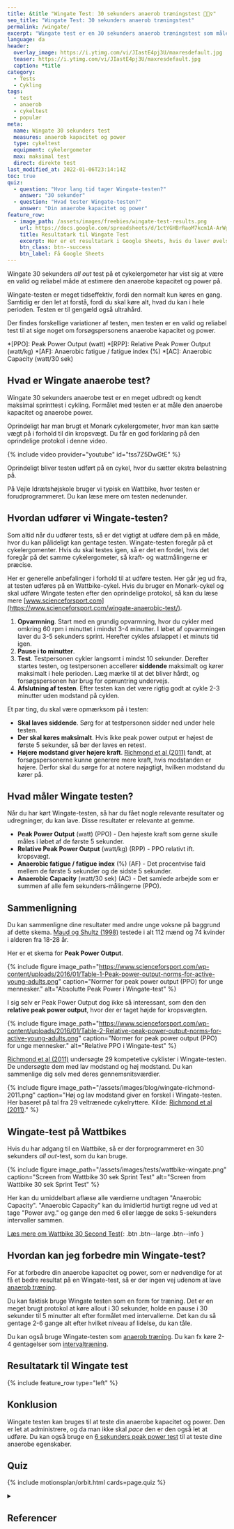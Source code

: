 ```yaml
---
title: &title "Wingate Test: 30 sekunders anaerob træningstest 🚴🚴‍♀️"
seo_title: "Wingate Test: 30 sekunders anaerob træningstest"
permalink: /wingate/
excerpt: "Wingate test er en 30 sekunders anaerob træningstest som måler anaerob power og kapacitet."
language: da
header:
  overlay_image: https://i.ytimg.com/vi/JIastE4pj3U/maxresdefault.jpg
  teaser: https://i.ytimg.com/vi/JIastE4pj3U/maxresdefault.jpg
  caption: *title
category:
  - Tests
  - Cykling
tags:
  - test
  - anaerob
  - cykeltest
  - populær
meta:
  name: Wingate 30 sekunders test
  measures: anaerob kapacitet og power
  type: cykeltest
  equipment: cykelergometer
  max: maksimal test
  direct: direkte test
last_modified_at: 2022-01-06T23:14:14Z
toc: true
quiz:
  - question: "Hvor lang tid tager Wingate-testen?"
    answer: "30 sekunder"
  - question: "Hvad tester Wingate-testen?"
    answer: "Din anaerobe kapacitet og power"
feature_row:
  - image_path: /assets/images/freebies/wingate-test-results.png
    url: https://docs.google.com/spreadsheets/d/1ctYGHBrRaoM7kcm1A-ArWg9pa0NfZVXLJzj18SFGhkE/copy#gid=499201424
    title: Resultatark til Wingate Test
    excerpt: Her er et resultatark i Google Sheets, hvis du laver øvelser med Wingate-testen. På arket kan du registrere en test.
    btn_class: btn--success
    btn_label: Få Google Sheets
---
```


Wingate 30 sekunders _all out_ test på et cykelergometer har vist sig at være en valid og reliabel måde at estimere den anaerobe kapacitet og power på.

Wingate-testen er meget tidseffektiv, fordi den normalt kun køres en gang. Samtidig er den let at forstå, fordi du skal køre alt, hvad du kan i hele perioden. Testen er til gengæld også ultrahård.

Der findes forskellige variationer af testen, men testen er en valid og reliabel test til at sige noget om forsøgspersonens anaerobe kapacitet og power.

*[PPO]: Peak Power Output (watt)
*[RPP]: Relative Peak Power Output (watt/kg)
*[AF]: Anaerobic fatigue / fatigue index (%)
*[AC]: Anaerobic Capacity (watt/30 sek)

## Hvad er Wingate anaerobe test?

Wingate 30 sekunders anaerobe test er en meget udbredt og kendt maksimal sprinttest i cykling. Formålet med testen er at måle den anaerobe kapacitet og anaerobe power.

Oprindeligt har man brugt et Monark cykelergometer, hvor man kan sætte vægt på i forhold til din kropsvægt. Du får en god forklaring på den oprindelige protokol i denne video.

{% include video provider="youtube" id="tss7Z5DwGtE" %}

Oprindeligt bliver testen udført på en cykel, hvor du sætter ekstra belastning på.

På Vejle Idrætshøjskole bruger vi typisk en Wattbike, hvor testen er forudprogrammeret. Du kan læse mere om testen nedenunder.

## Hvordan udfører vi Wingate-testen?

Som altid når du udfører tests, så er det vigtigt at udføre dem på en måde, hvor du kan pålideligt kan gentage testen. Wingate-testen foregår på et cykelergomenter. Hvis du skal testes igen, så er det en fordel, hvis det foregår på det samme cykelergometer, så kraft- og wattmålingerne er præcise.

Her er generelle anbefalinger i forhold til at udføre testen. Her går jeg ud fra, at testen udføres på en Wattbike-cykel. Hvis du bruger en Monark-cykel og skal udføre Wingate testen efter den oprindelige protokol, så kan du læse mere [www.scienceforsport.com](https://www.scienceforsport.com/wingate-anaerobic-test/).

1. **Opvarmning**. Start med en grundig opvarmning, hvor du cykler med omkring 60 rpm i minuttet i mindst 3-4 minutter. I løbet af opvarmningen laver du 3-5 sekunders sprint. Herefter cykles afslappet i et minuts tid igen.
2. **Pause i to minutter**.
3. **Test**. Testpersonen cykler langsomt i mindst 10 sekunder. Derefter startes testen, og testpersonen accellerer **siddende** maksimalt og kører maksimalt i hele perioden. Læg mærke til at det bliver hårdt, og forsøgspersonen har brug for opmuntring undervejs.
4. **Afslutning af testen**. Efter testen kan det være rigtig godt at cykle 2-3 minutter uden modstand på cyklen.

Et par ting, du skal være opmærksom på i testen:

- **Skal laves siddende**. Sørg for at testpersonen sidder ned under hele testen.
- **Der skal køres maksimalt**. Hvis ikke peak power output er højest de første 5 sekunder, så bør der laves en retest.
- **Højere modstand giver højere kraft**. [Richmond et al (2011)](https://www.researchgate.net/publication/288475344_Power_output_in_trained_male_and_female_cyclists_during_the_wingate_test_with_increasing_flywheel_resistance) fandt, at forsøgspersonerne kunne generere mere kraft, hvis modstanden er højere. Derfor skal du sørge for at notere nøjagtigt, hvilken modstand du kører på.

## Hvad måler Wingate testen?

Når du har kørt Wingate-testen, så har du fået nogle relevante resultater og udregninger, du kan lave. Disse resultater er relevante at gemme.

- **Peak Power Output** (watt) (PPO) - Den højeste kraft som gerne skulle måles i løbet af de første 5 sekunder.
- **Relative Peak Power Output** (watt/kg) (RPP) - PPO relativt ift. kropsvægt.
- **Anaerobic fatigue / fatigue index** (%) (AF) - Det procentvise fald mellem de første 5 sekunder og de sidste 5 sekunder.
- **Anaerobic Capacity** (watt/30 sek) (AC) - Det samlede arbejde som er summen af alle fem sekunders-målingerne (PPO).

## Sammenligning

Du kan sammenligne dine resultater med andre unge voksne på baggrund af dette skema. [Maud og Shultz (1998)](https://www.ncbi.nlm.nih.gov/pubmed/2489835) testede i alt 112 mænd og 74 kvinder i alderen fra 18-28 år.

Her er et skema for **Peak Power Output**.

{% include figure image_path="https://www.scienceforsport.com/wp-content/uploads/2016/01/Table-1-Peak-power-output-norms-for-active-young-adults.png" caption="Normer for peak power output (PPO) for unge mennesker." alt="Absolutte Peak Power i Wingate-test" %}

I sig selv er Peak Power Output dog ikke så interessant, som den den **relative peak power output**, hvor der er taget højde for kropsvægten.

{% include figure image_path="https://www.scienceforsport.com/wp-content/uploads/2016/01/Table-2-Relative-peak-power-output-norms-for-active-young-adults.png" caption="Normer for peak power output (PPO) for unge mennesker." alt="Relative PPO i Wingate-test" %}

[Richmond et al (2011)](https://www.researchgate.net/publication/288475344_Power_output_in_trained_male_and_female_cyclists_during_the_wingate_test_with_increasing_flywheel_resistance) undersøgte 29 kompetetive cyklister i Wingate-testen. De undersøgte dem med lav modstand og høj modstand. Du kan sammenlige dig selv med deres gennemsnitsværdier.

{% include figure image_path="/assets/images/blog/wingate-richmond-2011.png" caption="Høj og lav modstand giver en forskel i Wingate-testen. Her baseret på tal fra 29 veltrænede cykelryttere. Kilde: [Richmond et al (2011)](https://www.researchgate.net/publication/288475344_Power_output_in_trained_male_and_female_cyclists_during_the_wingate_test_with_increasing_flywheel_resistance)." %}

## Wingate-test på Wattbikes

Hvis du har adgang til en Wattbike, så er der forprogrammeret en 30 sekunders _all out_-test, som du kan bruge.

{% include figure image_path="/assets/images/tests/wattbike-wingate.png" caption="Screen from Wattbike 30 sek Sprint Test" alt="Screen from Wattbike 30 sek Sprint Test" %}

Her kan du umiddelbart aflæse alle værdierne undtagen "Anaerobic Capacity". "Anaerobic Capacity" kan du imidlertid hurtigt regne ud ved at tage "Power avg." og gange den med 6 eller lægge de seks 5-sekunders intervaller sammen.

[Læs mere om Wattbike 30 Second Test](https://support.wattbike.com/hc/da/articles/115002920669-The-30-Second-Test){: .btn .btn--large .btn--info }

## Hvordan kan jeg forbedre min Wingate-test?

For at forbedre din anaerobe kapacitet og power, som er nødvendige for at få et bedre resultat på en Wingate-test, så er der ingen vej udenom at lave [anaerob træning](/anaerob-traening/).

Du kan faktisk bruge Wingate testen som en form for træning. Det er en meget brugt protokol at køre allout i 30 sekunder, holde en pause i 30 sekunder til 5 minutter alt efter formålet med intervallerne. Det kan du så gentage 2-6 gange alt efter hvilket niveau af lidelse, du kan tåle.

Du kan også bruge Wingate-testen som [anaerob træning](/wingate/). Du kan fx køre 2-4 gentagelser som [intervaltræning](/intervallob-intervaltraening/).

## Resultatark til Wingate test

{% include feature_row type="left" %}

## Konklusion

Wingate testen kan bruges til at teste din anaerobe kapacitet og power. Den er let at administrere, og da man ikke skal _pace_ den er den også let at udføre. Du kan også bruge en [6 sekunders peak power test](/6sek/) til at teste dine anaerobe egenskaber.

## Quiz

{% include motionsplan/orbit.html cards=page.quiz %}

<details markdown="1" class="references">
  <summary><h2 class="references">Referencer</h2></summary>

- [Wingate Anaerobic Test](https://www.scienceforsport.com/wingate-anaerobic-test/)
- Driller, Matthew, Christos Argus, og Cecilia Kitic. “The Reliability of a 30 Second Sprint Test on the Wattbike Cycle Ergometer.” International journal of sports physiology and performance, 19. november 2012.
- Maud, P.J. and Shultz, B.B. (1998) Norms for the Wingate anaerobic test with comparison to another similar test. Res Q Exerc Sport,60 (2), p. 144-151. [PubMed](https://www.ncbi.nlm.nih.gov/pubmed/2489835)
</details>
